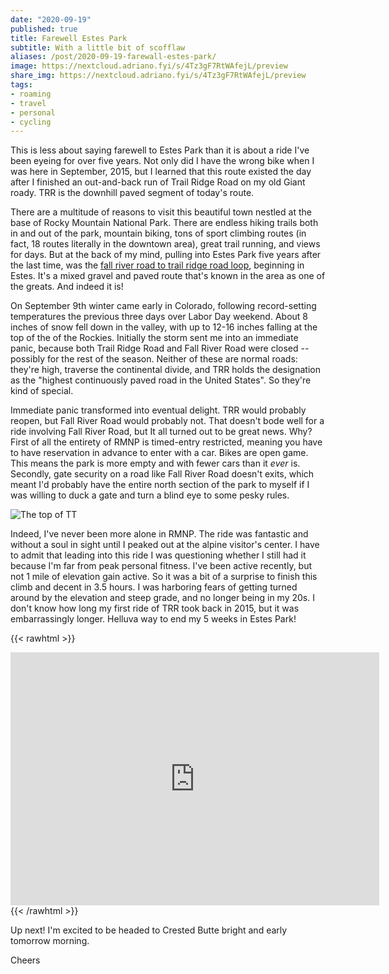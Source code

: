 ```yaml
---
date: "2020-09-19"
published: true
title: Farewell Estes Park
subtitle: With a little bit of scofflaw
aliases: /post/2020-09-19-farewall-estes-park/
image: https://nextcloud.adriano.fyi/s/4Tz3gF7RtWAfejL/preview
share_img: https://nextcloud.adriano.fyi/s/4Tz3gF7RtWAfejL/preview
tags:
- roaming
- travel
- personal
- cycling
---
```


This is less about saying farewell to Estes Park than it is about a ride I've been eyeing for over five years. Not only did I have the wrong bike when I was here in September, 2015, but I learned that this route existed the day after I finished an out-and-back run of Trail Ridge Road on my old Giant roady. TRR is the downhill paved segment of today's route.

There are a multitude of reasons to visit this beautiful town nestled at the base of Rocky Mountain National Park. There are endless hiking trails both in and out of the park, mountain biking, tons of sport climbing routes (in fact, 18 routes literally in the downtown area), great trail running, and views for days. But at  the back of my mind, pulling into Estes Park five years after the last time, was the [fall river road to trail ridge road loop](https://gravelbikeadventures.com/2020/07/12/old-fall-river-road-groad-in-estes-park/), beginning in Estes. It's a mixed gravel and paved route that's known in the area as one of the greats. And indeed it is!

On September 9th winter came early in Colorado, following record-setting temperatures the previous three days over Labor Day weekend. About 8 inches of snow fell down in the valley, with up to 12-16 inches falling at the top of the of the Rockies. Initially the storm sent me into an immediate panic, because both Trail Ridge Road and Fall River Road were closed -- possibly for the rest of the season. Neither of these are normal roads: they're high, traverse the continental divide, and TRR holds the designation as the "highest continuously paved road in the United States". So they're kind of special.

Immediate panic transformed into eventual delight. TRR would probably reopen, but Fall River Road would probably not. That doesn't bode well for a ride involving Fall River Road, but It all turned out to be great news. Why? First of all the entirety of RMNP is timed-entry restricted, meaning you have to have reservation in advance to enter with a car. Bikes are open game. This means the park is more empty and with fewer cars than it _ever_ is. Secondly, gate security on a road like Fall River Road doesn't exits, which meant I'd probably have the entire north section of the park to myself if I was willing to duck a gate and turn a blind eye to some pesky rules.

![The top of TT](https://nextcloud.adriano.fyi/s/6jnd637ZwWQExrX/preview "The top of TRR")

Indeed, I've never been more alone in RMNP. The ride was fantastic and without a soul in sight until I peaked out at the alpine visitor's center. I have to admit that leading into this ride I was questioning whether I still had it because I'm far from peak personal fitness. I've been active recently, but not 1 mile of elevation gain active. So it was a bit of a surprise to finish this climb and decent in 3.5 hours. I was harboring fears of getting turned around by the elevation and steep grade, and no longer being in my 20s. I don't know how long my first ride of TRR took back in 2015, but it was embarrassingly longer. Helluva way to end my 5 weeks in Estes Park!

{{< rawhtml >}}
<iframe height='405' width='590' frameborder='0' allowtransparency='true' scrolling='no' src='https://www.strava.com/activities/4083791617/embed/d023f83acb66c039070a62db48cd0af95d41f603'></iframe>
{{< /rawhtml >}}

Up next! I'm excited to be headed to Crested Butte bright and early tomorrow morning.

Cheers
